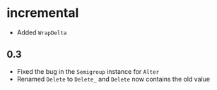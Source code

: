 incremental
====

* Added `WrapDelta`

0.3
----

* Fixed the bug in the `Semigroup` instance for `Alter`
* Renamed `Delete` to `Delete_` and `Delete` now contains the old value